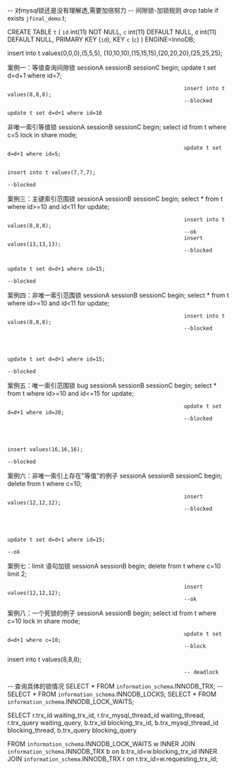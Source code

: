-- 对mysql锁还是没有理解透,需要加倍努力
-- 间隙锁-加锁规则
drop table if exists `jfinal_demo`.t;

CREATE TABLE `t` (
  `id` int(11) NOT NULL,
  `c` int(11) DEFAULT NULL,
  `d` int(11) DEFAULT NULL,
  PRIMARY KEY (`id`),
  KEY `c` (`c`)
) ENGINE=InnoDB;

insert into t values(0,0,0),(5,5,5),
(10,10,10),(15,15,15),(20,20,20),(25,25,25);


案例一：等值查询间隙锁
sessionA                                                    sessionB                                                 sessionC
begin;
update t set d=d+1 where id=7;

                                                            insert into t values(8,8,8);
                                                            --blocked
                                                                                                                     update t set d=d+1 where id=10
非唯一索引等值锁
sessionA                                                    sessionB                                                 sessionC
begin;
select id from t where c=5 lock in share mode;

                                                            update t set d=d+1 where id=5;

                                                                                                                     insert into t values(7,7,7);
                                                                                                                      --blocked

案例三：主键索引范围锁
sessionA                                                    sessionB                                                 sessionC
begin;
select * from t where id>=10 and id<11 for update;

                                                            insert into t values(8,8,8);
                                                            --ok
                                                            insert values(13,13,13);
                                                            --blocked

                                                                                                                    update t set d=d+1 where id=15;
                                                                                                                    --blocked
案例四：非唯一索引范围锁
sessionA                                                    sessionB                                                 sessionC
begin;
select * from t where id>=10 and id<11 for update;

                                                            insert into t values(8,8,8);
                                                            --blocked



                                                                                                                    update t set d=d+1 where id=15;
                                                                                                                    --blocked
案例五：唯一索引范围锁 bug
sessionA                                                    sessionB                                                 sessionC
begin;
select * from t where id>=10 and id<=15 for update;

                                                            update t set d=d+1 where id=20;
                                                            --blocked



                                                                                                                    insert values(16,16,16);
                                                                                                                    --blocked

案例六：非唯一索引上存在"等值"的例子
sessionA                                                    sessionB                                                 sessionC
begin;
delete from t where c=10;

                                                            insert values(12,12,12);
                                                            --blocked



                                                                                                                    update t set d=d+1 where id=15;
                                                                                                                    --ok

案例七：limit 语句加锁
sessionA                                                    sessionB
begin;
delete from t where c=10 limit 2;

                                                            insert values(12,12,12);
                                                            --ok

案例八：一个死锁的例子
sessionA                                                    sessionB
begin;
select id from t where c=10 lock in share mode;

                                                            update t set d=d+1 where c=10;
                                                            --block

insert into t values(8,8,8);

                                                            -- deadlock

-- 查询具体的锁情况
SELECT * FROM `information_schema`.INNODB_TRX;
-- SELECT * FROM `information_schema`.INNODB_LOCKS;
SELECT * FROM `information_schema`.INNODB_LOCK_WAITS;

SELECT  r.trx_id waiting_trx_id,
r.trx_mysql_thread_id waiting_thread,
r.trx_query waiting_query,
b.trx_id blocking_trx_id,
b.trx_mysql_thread_id blocking_thread,
b.trx_query blocking_query

FROM `information_schema`.INNODB_LOCK_WAITS w
INNER JOIN  `information_schema`.INNODB_TRX b
on b.trx_id=w.blocking_trx_id
INNER JOIN  `information_schema`.INNODB_TRX r
on r.trx_id=w.requesting_trx_id;

